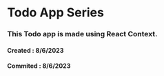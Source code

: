# Todo App Series

### This Todo app is made using React Context.

#### Created : 8/6/2023

#### Commited : 8/6/2023
